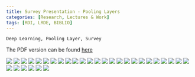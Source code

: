 ```yaml
---
title: Survey Presentation - Pooling Layers
categories: [Research, Lectures & Work]
tags: [RDI, LRDE, BIBLIO]
---
```


```
Deep Learning, Pooling Layer, Survey
```

The PDF version can be found [here](https://drive.google.com/uc?print=false&id=1iAZs3ZuDmH_-ib_HEFn90sQHD925pOz8)

![](https://drive.google.com/uc?id=1DKPdzg77ASf9MyYs0Iod7OMsFOClo22S)
![](https://drive.google.com/uc?id=1SkQmZHrE72yeCtfodUS_hY7DIA1J51Y9)
![](https://drive.google.com/uc?id=1IHcFOLduoUs3HgZBEQX6tl0jIapXWxCT)
![](https://drive.google.com/uc?id=1qlZjx6FxYH6O02xH9loxZ8qfuGk0Ug-N)
![](https://drive.google.com/uc?id=1KAiw45vZr3nWOrq-dUitFB2Z4KFvJojo)
![](https://drive.google.com/uc?id=1diAi6KiqnL8_uZ59R-Sf4ldk7-5uZtHD)
![](https://drive.google.com/uc?id=1wE4yo9AdgUd5O1YSExdp0QDTQWqR0dVO)
![](https://drive.google.com/uc?id=1xqhTBy7u-cMekOkgdqv8qfLf7N9UX2vR)
![](https://drive.google.com/uc?id=1qvWEzaQngh54AA685RrjUSxs79VwF50N)
![](https://drive.google.com/uc?id=1Buxus8SATC0COhwyC9jXwC9CmwVFMSrm)
![](https://drive.google.com/uc?id=1Ayz99alxcVmxIHZc3hGGTTm2peELJpC-)
![](https://drive.google.com/uc?id=18G1ok4-lrng1r2GfAdUqxETzojYlaHlW)
![](https://drive.google.com/uc?id=1M-h5npUviNzHLWAvjT9VksLFVeG80Ftd)
![](https://drive.google.com/uc?id=1hZ8QYYwlwPlIUFaflgVfU26O9_tldSWm)
![](https://drive.google.com/uc?id=1cdmn1gSjfwKyxTrArYWoafuQMHpbsYFb)
![](https://drive.google.com/uc?id=1eYu--_mXFg5HE3q3Bzb2VB4ArKWT7Fnu)
![](https://drive.google.com/uc?id=1EqcVyfMrQXP8K77-Xe6m-1u7s16HfyiX)
![](https://drive.google.com/uc?id=18U2M5SyxrHc_UY3vycHm8W375cVTueet)
![](https://drive.google.com/uc?id=1PzT8oYPs39QVUBr83XsC3DtcaYNMPuah)
![](https://drive.google.com/uc?id=1tidWWrLKUEeXIIeeqvndOqa_5UxAFEYL)
![](https://drive.google.com/uc?id=1NMYlGOTQfoR48wmsacKupDIkRYv-4Tmm)
![](https://drive.google.com/uc?id=1IVPQrGOFNK8EBoI0CjQWhfuPEZEAhkSz)
![](https://drive.google.com/uc?id=1zfWytmAD2xdCBH1jehqPYluecVJQ2Lho)
![](https://drive.google.com/uc?id=1JsGPF6qL3VykIsCxrbj2U5bAjv6D-EBz)
![](https://drive.google.com/uc?id=1aknCC8WKiygnXWcy0PsHECG4H9So_jiK)
![](https://drive.google.com/uc?id=1H7UGEl3KGE64SUItvuIQ4ymollrGb5Z5)
![](https://drive.google.com/uc?id=1kazTauAz-s7bm2FrjauuxZ5Io6nLDKLB)
![](https://drive.google.com/uc?id=1XMooW2Jjemb4jJPvy8kaY9pDL9GXVaDB)
![](https://drive.google.com/uc?id=1Jv20YY3K8-AhT2x3yNQfllzSiHfchXgO)
![](https://drive.google.com/uc?id=1qg9G7kxBtX469mrjee9KFAw61DfzOG81)
![](https://drive.google.com/uc?id=1Yb6UtlCuOD0KpyIk3sIlM4ddgEeFj_j4)
